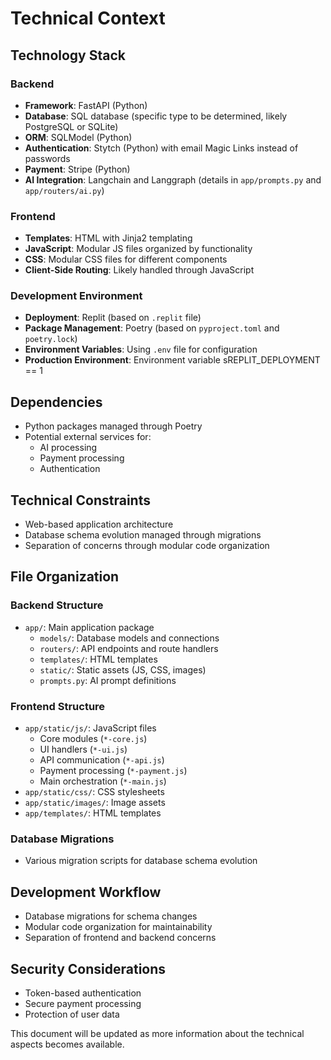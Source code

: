 # Technical Context

## Technology Stack

### Backend
- **Framework**: FastAPI (Python)
- **Database**: SQL database (specific type to be determined, likely PostgreSQL or SQLite)
- **ORM**: SQLModel (Python)
- **Authentication**: Stytch (Python) with email Magic Links instead of passwords
- **Payment**: Stripe (Python)
- **AI Integration**: Langchain and Langgraph (details in `app/prompts.py` and `app/routers/ai.py`)

### Frontend
- **Templates**: HTML with Jinja2 templating
- **JavaScript**: Modular JS files organized by functionality
- **CSS**: Modular CSS files for different components
- **Client-Side Routing**: Likely handled through JavaScript

### Development Environment
- **Deployment**: Replit (based on `.replit` file)
- **Package Management**: Poetry (based on `pyproject.toml` and `poetry.lock`)
- **Environment Variables**: Using `.env` file for configuration
- **Production Environment**: Environment variable sREPLIT_DEPLOYMENT == 1

## Dependencies
- Python packages managed through Poetry
- Potential external services for:
  - AI processing
  - Payment processing
  - Authentication

## Technical Constraints
- Web-based application architecture
- Database schema evolution managed through migrations
- Separation of concerns through modular code organization

## File Organization

### Backend Structure
- `app/`: Main application package
  - `models/`: Database models and connections
  - `routers/`: API endpoints and route handlers
  - `templates/`: HTML templates
  - `static/`: Static assets (JS, CSS, images)
  - `prompts.py`: AI prompt definitions

### Frontend Structure
- `app/static/js/`: JavaScript files
  - Core modules (`*-core.js`)
  - UI handlers (`*-ui.js`)
  - API communication (`*-api.js`)
  - Payment processing (`*-payment.js`)
  - Main orchestration (`*-main.js`)
- `app/static/css/`: CSS stylesheets
- `app/static/images/`: Image assets
- `app/templates/`: HTML templates

### Database Migrations
- Various migration scripts for database schema evolution

## Development Workflow
- Database migrations for schema changes
- Modular code organization for maintainability
- Separation of frontend and backend concerns

## Security Considerations
- Token-based authentication
- Secure payment processing
- Protection of user data

This document will be updated as more information about the technical aspects becomes available.
